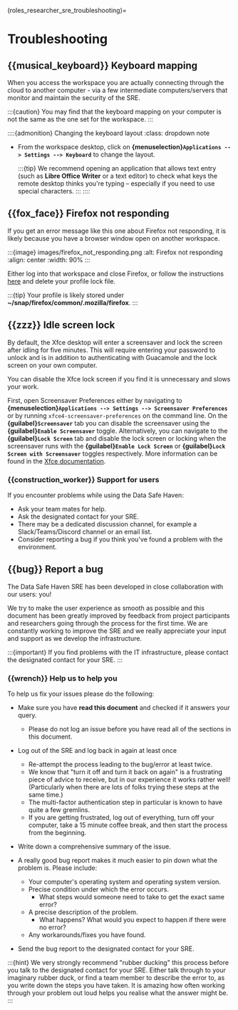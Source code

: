 (roles_researcher_sre_troubleshooting)=

# Troubleshooting

## {{musical_keyboard}} Keyboard mapping

When you access the workspace you are actually connecting through the cloud to another computer - via a few intermediate computers/servers that monitor and maintain the security of the SRE.

:::{caution}
You may find that the keyboard mapping on your computer is not the same as the one set for the workspace.
:::

::::{admonition} Changing the keyboard layout
:class: dropdown note

- From the workspace desktop, click on **{menuselection}`Applications --> Settings --> Keyboard`** to change the layout.

    :::{tip}
    We recommend opening an application that allows text entry (such as **Libre Office Writer** or a text editor) to check what keys the remote desktop thinks you're typing – especially if you need to use special characters.
    :::
::::

## {{fox_face}} Firefox not responding

If you get an error message like this one about Firefox not responding, it is likely because you have a browser window open on another workspace.

:::{image} images/firefox_not_responding.png
:alt: Firefox not responding
:align: center
:width: 90%
:::

Either log into that workspace and close Firefox, or follow the instructions [here](https://support.mozilla.org/en-US/kb/firefox-already-running-not-responding#w_remove-the-profile-lock-file) and delete your profile lock file.

:::{tip}
Your profile is likely stored under **~/snap/firefox/common/.mozilla/firefox**.
:::

## {{zzz}} Idle screen lock

By default, the Xfce desktop will enter a screensaver and lock the screen after idling for five minutes.
This will require entering your password to unlock and is in addition to authenticating with Guacamole and the lock screen on your own computer.

You can disable the Xfce lock screen if you find it is unnecessary and slows your work.

First, open Screensaver Preferences either by navigating to **{menuselection}`Applications --> Settings --> Screensaver Preferences`** or by running `xfce4-screensaver-preferences` on the command line.
On the **{guilabel}`Screensaver`** tab you can disable the screensaver using the **{guilabel}`Enable Screensaver`** toggle.
Alternatively, you can navigate to the **{guilabel}`Lock Screen`** tab and disable the lock screen or locking when the screensaver runs with the **{guilabel}`Enable Lock Screen`** or **{guilabel}`Lock Screen with Screensaver`** toggles respectively.
More information can be found in the [Xfce documentation](https://docs.xfce.org/apps/xfce4-screensaver/start).

### {{construction_worker}} Support for users

If you encounter problems while using the Data Safe Haven:

- Ask your team mates for help.
- Ask the designated contact for your SRE.
- There may be a dedicated discussion channel, for example a Slack/Teams/Discord channel or an email list.
- Consider reporting a bug if you think you've found a problem with the environment.

## {{bug}} Report a bug

The Data Safe Haven SRE has been developed in close collaboration with our users: you!

We try to make the user experience as smooth as possible and this document has been greatly improved by feedback from project participants and researchers going through the process for the first time.
We are constantly working to improve the SRE and we really appreciate your input and support as we develop the infrastructure.

:::{important}
If you find problems with the IT infrastructure, please contact the designated contact for your SRE.
:::

### {{wrench}} Help us to help you

To help us fix your issues please do the following:

- Make sure you have **read this document** and checked if it answers your query.
    - Please do not log an issue before you have read all of the sections in this document.
- Log out of the SRE and log back in again at least once
    - Re-attempt the process leading to the bug/error at least twice.
    - We know that "turn it off and turn it back on again" is a frustrating piece of advice to receive, but in our experience it works rather well! (Particularly when there are lots of folks trying these steps at the same time.)
    - The multi-factor authentication step in particular is known to have quite a few gremlins.
    - If you are getting frustrated, log out of everything, turn off your computer, take a 15 minute coffee break, and then start the process from the beginning.

- Write down a comprehensive summary of the issue.
- A really good bug report makes it much easier to pin down what the problem is. Please include:
    - Your computer's operating system and operating system version.
    - Precise condition under which the error occurs.
        - What steps would someone need to take to get the exact same error?
    - A precise description of the problem.
        - What happens? What would you expect to happen if there were no error?
    - Any workarounds/fixes you have found.

- Send the bug report to the designated contact for your SRE.

:::{hint}
We very strongly recommend "rubber ducking" this process before you talk to the designated contact for your SRE.
Either talk through to your imaginary rubber duck, or find a team member to describe the error to, as you write down the steps you have taken.
It is amazing how often working through your problem out loud helps you realise what the answer might be.
:::
